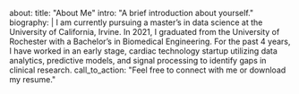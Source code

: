 about:
  title: "About Me"
  intro: "A brief introduction about yourself."
  biography: |
    I am currently pursuing a master’s in data science at the University of California, Irvine. In 2021, I graduated from the University of Rochester with a Bachelor’s in Biomedical Engineering. For the past 4 years, I have worked in an early stage, cardiac technology startup utilizing data analytics, predictive models, and signal processing to identify gaps in clinical research.
  call_to_action: "Feel free to connect with me or download my resume."
